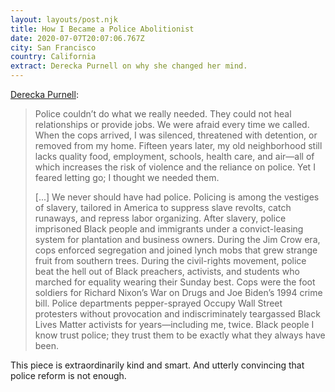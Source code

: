 ```yaml
---
layout: layouts/post.njk
title: How I Became a Police Abolitionist
date: 2020-07-07T20:07:06.767Z
city: San Francisco
country: California
extract: Derecka Purnell on why she changed her mind.
---
```


[Derecka Purnell](https://www.theatlantic.com/ideas/archive/2020/07/how-i-became-police-abolitionist/613540/):

> Police couldn’t do what we really needed. They could not heal relationships or provide jobs. We were afraid every time we called. When the cops arrived, I was silenced, threatened with detention, or removed from my home. Fifteen years later, my old neighborhood still lacks quality food, employment, schools, health care, and air—all of which increases the risk of violence and the reliance on police. Yet I feared letting go; I thought we needed them.
>
> [...] We never should have had police. Policing is among the vestiges of slavery, tailored in America to suppress slave revolts, catch runaways, and repress labor organizing. After slavery, police imprisoned Black people and immigrants under a convict-leasing system for plantation and business owners. During the Jim Crow era, cops enforced segregation and joined lynch mobs that grew strange fruit from southern trees. During the civil-rights movement, police beat the hell out of Black preachers, activists, and students who marched for equality wearing their Sunday best. Cops were the foot soldiers for Richard Nixon’s War on Drugs and Joe Biden’s 1994 crime bill. Police departments pepper-sprayed Occupy Wall Street protesters without provocation and indiscriminately teargassed Black Lives Matter activists for years—including me, twice. Black people I know trust police; they trust them to be exactly what they always have been.

This piece is extraordinarily kind and smart. And utterly convincing that police reform is not enough.
